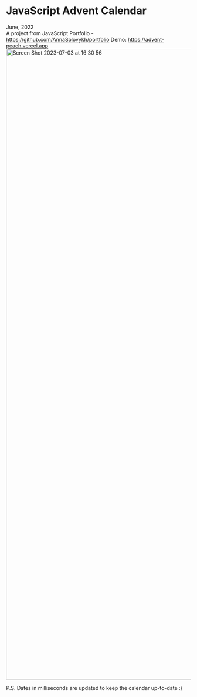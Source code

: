 # JavaScript Advent Calendar 
June, 2022
<br/>
A project from JavaScript Portfolio - https://github.com/AnnaSolovykh/portfolio 
Demo: https://advent-peach.vercel.app 
<img width="1722" alt="Screen Shot 2023-07-03 at 16 30 56" src="https://github.com/AnnaSolovykh/advent/assets/114008959/5dda47af-7e0b-4868-bd5a-1a1ed159a8a8">

P.S. Dates in milliseconds are updated to keep the calendar up-to-date :)
